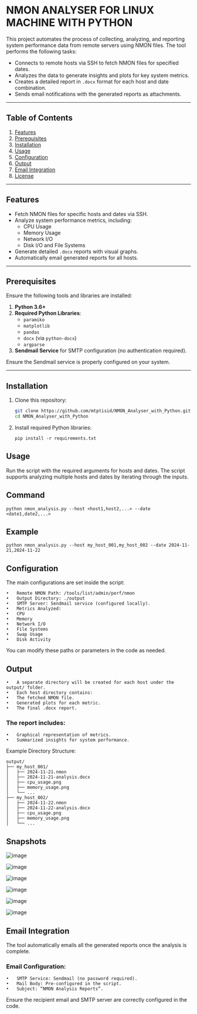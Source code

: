 #  **NMON ANALYSER FOR LINUX MACHINE WITH PYTHON**


This project automates the process of collecting, analyzing, and reporting system performance data from remote servers using NMON files. The tool performs the following tasks:

- Connects to remote hosts via SSH to fetch NMON files for specified dates.
- Analyzes the data to generate insights and plots for key system metrics.
- Creates a detailed report in `.docx` format for each host and date combination.
- Sends email notifications with the generated reports as attachments.

---

## Table of Contents

1. [Features](#features)
2. [Prerequisites](#prerequisites)
3. [Installation](#installation)
4. [Usage](#usage)
5. [Configuration](#configuration)
6. [Output](#output)
7. [Email Integration](#email-integration)
8. [License](#license)

---

## Features

- Fetch NMON files for specific hosts and dates via SSH.
- Analyze system performance metrics, including:
  - CPU Usage
  - Memory Usage
  - Network I/O
  - Disk I/O and File Systems
- Generate detailed `.docx` reports with visual graphs.
- Automatically email generated reports for all hosts.

---

## Prerequisites

Ensure the following tools and libraries are installed:

1. **Python 3.6+**
2. **Required Python Libraries**: 
   - `paramiko`
   - `matplotlib`
   - `pandas`
   - `docx` (via `python-docx`)
   - `argparse`
3. **Sendmail Service** for SMTP configuration (no authentication required).

Ensure the Sendmail service is properly configured on your system.

---

## Installation

1. Clone this repository:
   ```bash
   git clone https://github.com/mtptisid/NMON_Analyser_with_Python.git
   cd NMON_Analyser_with_Python
    ```
2.	Install required Python libraries:
    ```
    pip install -r requirements.txt
    ```

## Usage

Run the script with the required arguments for hosts and dates. The script supports analyzing multiple hosts and dates by iterating through the inputs.

## Command
  ```
  python nmon_analysis.py --host <host1,host2,...> --date <date1,date2,...>
  ```

## Example
  ```
  python nmon_analysis.py --host my_host_001,my_host_002 --date 2024-11-21,2024-11-22
  ```
## Configuration

The main configurations are set inside the script:

	•	Remote NMON Path: /tools/list/admin/perf/nmon
	•	Output Directory: ./output
	•	SMTP Server: Sendmail service (configured locally).
	•	Metrics Analyzed:
	•	CPU
	•	Memory
	•	Network I/O
	•	File Systems
	•	Swap Usage
	•	Disk Activity

You can modify these paths or parameters in the code as needed.

## Output
	•	A separate directory will be created for each host under the output/ folder.
	•	Each host directory contains:
	•	The fetched NMON file.
	•	Generated plots for each metric.
	•	The final .docx report.

### The report includes:
	•	Graphical representation of metrics.
	•	Summarized insights for system performance.

Example Directory Structure:

```
output/
├── my_host_001/
│   ├── 2024-11-21.nmon
│   ├── 2024-11-21-analysis.docx
│   ├── cpu_usage.png
│   ├── memory_usage.png
│   └── ...
├── my_host_002/
│   ├── 2024-11-22.nmon
│   ├── 2024-11-22-analysis.docx
│   ├── cpu_usage.png
│   ├── memory_usage.png
│   └── ...
```

## Snapshots
![image](https://github.com/user-attachments/assets/1fcf31d6-b6a7-4e41-aa7b-b6a71c9c9677)

![image](https://github.com/user-attachments/assets/0fd92fdd-61b2-4094-826f-a0885c8c8bac)

![image](https://github.com/user-attachments/assets/29db0e50-3e1d-4ea2-8289-41edb92abb61)

![image](https://github.com/user-attachments/assets/865f966e-add2-4efb-838a-e23f07e7b424)

![image](https://github.com/user-attachments/assets/8659c9ef-569b-40dc-9f81-f64fe4aa2718)

![image](https://github.com/user-attachments/assets/ab12d46c-f7f0-4580-a8cd-b53208fa3400)


## Email Integration

The tool automatically emails all the generated reports once the analysis is complete.

### Email Configuration:
	•	SMTP Service: Sendmail (no password required).
	•	Mail Body: Pre-configured in the script.
	•	Subject: “NMON Analysis Reports”.

Ensure the recipient email and SMTP server are correctly configured in the code.





